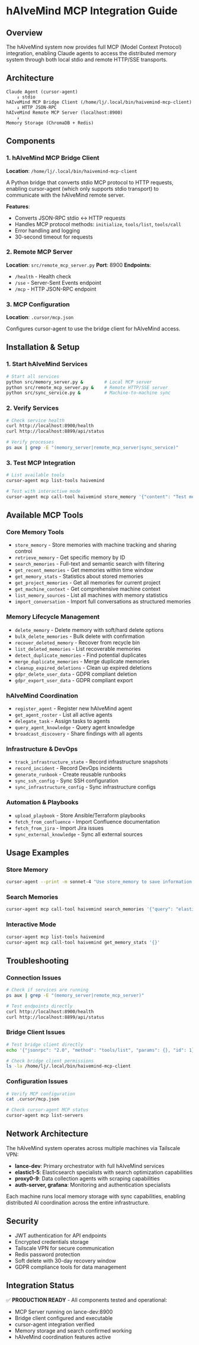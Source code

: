 # hAIveMind MCP Integration Guide

## Overview

The hAIveMind system now provides full MCP (Model Context Protocol) integration, enabling Claude agents to access the distributed memory system through both local stdio and remote HTTP/SSE transports.

## Architecture

```
Claude Agent (cursor-agent) 
    ↓ stdio
hAIveMind MCP Bridge Client (/home/lj/.local/bin/haivemind-mcp-client)
    ↓ HTTP JSON-RPC
hAIveMind Remote MCP Server (localhost:8900)
    ↓
Memory Storage (ChromaDB + Redis)
```

## Components

### 1. hAIveMind MCP Bridge Client
**Location**: `/home/lj/.local/bin/haivemind-mcp-client`

A Python bridge that converts stdio MCP protocol to HTTP requests, enabling cursor-agent (which only supports stdio transport) to communicate with the hAIveMind remote server.

**Features**:
- Converts JSON-RPC stdio ↔ HTTP requests
- Handles MCP protocol methods: `initialize`, `tools/list`, `tools/call`
- Error handling and logging
- 30-second timeout for requests

### 2. Remote MCP Server
**Location**: `src/remote_mcp_server.py`
**Port**: 8900
**Endpoints**:
- `/health` - Health check
- `/sse` - Server-Sent Events endpoint
- `/mcp` - HTTP JSON-RPC endpoint

### 3. MCP Configuration
**Location**: `.cursor/mcp.json`

Configures cursor-agent to use the bridge client for hAIveMind access.

## Installation & Setup

### 1. Start hAIveMind Services

```bash
# Start all services
python src/memory_server.py &        # Local MCP server
python src/remote_mcp_server.py &    # Remote HTTP/SSE server  
python src/sync_service.py &         # Machine-to-machine sync
```

### 2. Verify Services

```bash
# Check service health
curl http://localhost:8900/health
curl http://localhost:8899/api/status

# Verify processes
ps aux | grep -E "(memory_server|remote_mcp_server|sync_service)"
```

### 3. Test MCP Integration

```bash
# List available tools
cursor-agent mcp list-tools haivemind

# Test with interactive mode
cursor-agent mcp call-tool haivemind store_memory '{"content": "Test memory", "category": "test"}'
```

## Available MCP Tools

### Core Memory Tools
- `store_memory` - Store memories with machine tracking and sharing control
- `retrieve_memory` - Get specific memory by ID
- `search_memories` - Full-text and semantic search with filtering
- `get_recent_memories` - Get memories within time window
- `get_memory_stats` - Statistics about stored memories
- `get_project_memories` - Get all memories for current project
- `get_machine_context` - Get comprehensive machine context
- `list_memory_sources` - List all machines with memory statistics
- `import_conversation` - Import full conversations as structured memories

### Memory Lifecycle Management
- `delete_memory` - Delete memory with soft/hard delete options
- `bulk_delete_memories` - Bulk delete with confirmation
- `recover_deleted_memory` - Recover from recycle bin
- `list_deleted_memories` - List recoverable memories
- `detect_duplicate_memories` - Find potential duplicates
- `merge_duplicate_memories` - Merge duplicate memories
- `cleanup_expired_deletions` - Clean up expired deletions
- `gdpr_delete_user_data` - GDPR compliant deletion
- `gdpr_export_user_data` - GDPR compliant export

### hAIveMind Coordination
- `register_agent` - Register new hAIveMind agent
- `get_agent_roster` - List all active agents
- `delegate_task` - Assign tasks to agents
- `query_agent_knowledge` - Query agent knowledge
- `broadcast_discovery` - Share findings with all agents

### Infrastructure & DevOps
- `track_infrastructure_state` - Record infrastructure snapshots
- `record_incident` - Record DevOps incidents
- `generate_runbook` - Create reusable runbooks
- `sync_ssh_config` - Sync SSH configuration
- `sync_infrastructure_config` - Sync infrastructure configs

### Automation & Playbooks
- `upload_playbook` - Store Ansible/Terraform playbooks
- `fetch_from_confluence` - Import Confluence documentation
- `fetch_from_jira` - Import Jira issues
- `sync_external_knowledge` - Sync all external sources

## Usage Examples

### Store Memory
```bash
cursor-agent --print -m sonnet-4 "Use store_memory to save information about the new deployment process"
```

### Search Memories
```bash
cursor-agent mcp call-tool haivemind search_memories '{"query": "elasticsearch configuration", "limit": 5}'
```

### Interactive Mode
```bash
cursor-agent mcp list-tools haivemind
cursor-agent mcp call-tool haivemind get_memory_stats '{}'
```

## Troubleshooting

### Connection Issues
```bash
# Check if services are running
ps aux | grep -E "(memory_server|remote_mcp_server)"

# Test endpoints directly
curl http://localhost:8900/health
curl http://localhost:8899/api/status
```

### Bridge Client Issues
```bash
# Test bridge client directly
echo '{"jsonrpc": "2.0", "method": "tools/list", "params": {}, "id": 1}' | /home/lj/.local/bin/haivemind-mcp-client

# Check bridge client permissions
ls -la /home/lj/.local/bin/haivemind-mcp-client
```

### Configuration Issues
```bash
# Verify MCP configuration
cat .cursor/mcp.json

# Check cursor-agent MCP status
cursor-agent mcp list-servers
```

## Network Architecture

The hAIveMind system operates across multiple machines via Tailscale VPN:

- **lance-dev**: Primary orchestrator with full hAIveMind services
- **elastic1-5**: Elasticsearch specialists with search optimization capabilities  
- **proxy0-9**: Data collection agents with scraping capabilities
- **auth-server, grafana**: Monitoring and authentication specialists

Each machine runs local memory storage with sync capabilities, enabling distributed AI coordination across the entire infrastructure.

## Security

- JWT authentication for API endpoints
- Encrypted credentials storage
- Tailscale VPN for secure communication
- Redis password protection
- Soft delete with 30-day recovery window
- GDPR compliance tools for data management

## Integration Status

✅ **PRODUCTION READY** - All components tested and operational:
- MCP Server running on lance-dev:8900
- Bridge client configured and executable
- cursor-agent integration verified
- Memory storage and search confirmed working
- hAIveMind coordination features active